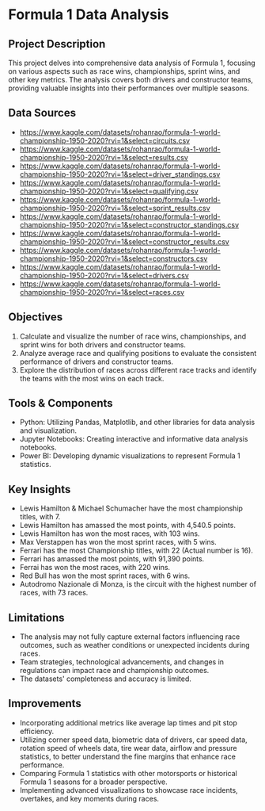 # Formula 1 Data Analysis

## Project Description

This project delves into comprehensive data analysis of Formula 1, focusing on various aspects such as race wins, championships, sprint wins, and other key metrics. The analysis covers both drivers and constructor teams, providing valuable insights into their performances over multiple seasons.

## Data Sources

- https://www.kaggle.com/datasets/rohanrao/formula-1-world-championship-1950-2020?rvi=1&select=circuits.csv
- https://www.kaggle.com/datasets/rohanrao/formula-1-world-championship-1950-2020?rvi=1&select=results.csv
- https://www.kaggle.com/datasets/rohanrao/formula-1-world-championship-1950-2020?rvi=1&select=driver_standings.csv
- https://www.kaggle.com/datasets/rohanrao/formula-1-world-championship-1950-2020?rvi=1&select=qualifying.csv
- https://www.kaggle.com/datasets/rohanrao/formula-1-world-championship-1950-2020?rvi=1&select=sprint_results.csv
- https://www.kaggle.com/datasets/rohanrao/formula-1-world-championship-1950-2020?rvi=1&select=constructor_standings.csv
- https://www.kaggle.com/datasets/rohanrao/formula-1-world-championship-1950-2020?rvi=1&select=constructor_results.csv
- https://www.kaggle.com/datasets/rohanrao/formula-1-world-championship-1950-2020?rvi=1&select=constructors.csv
- https://www.kaggle.com/datasets/rohanrao/formula-1-world-championship-1950-2020?rvi=1&select=drivers.csv
- https://www.kaggle.com/datasets/rohanrao/formula-1-world-championship-1950-2020?rvi=1&select=races.csv

## Objectives

1. Calculate and visualize the number of race wins, championships, and sprint wins for both drivers and constructor teams.
2. Analyze average race and qualifying positions to evaluate the consistent performance of drivers and constructor teams.
3. Explore the distribution of races across different race tracks and identify the teams with the most wins on each track.

## Tools & Components

- Python: Utilizing Pandas, Matplotlib, and other libraries for data analysis and visualization.
- Jupyter Notebooks: Creating interactive and informative data analysis notebooks.
- Power BI: Developing dynamic visualizations to represent Formula 1 statistics.

## Key Insights

- Lewis Hamilton & Michael Schumacher have the most championship titles, with 7.
- Lewis Hamilton has amassed the most points, with 4,540.5 points.
- Lewis Hamilton has won the most races, with 103 wins.
- Max Verstappen has won the most sprint races, with 5 wins.
- Ferrari has the most Championship titles, with 22 (Actual number is 16).
- Ferrari has amassed the most points, with 91,390 points.
- Ferrai has won the most races, with 220 wins.
- Red Bull has won the most sprint races, with 6 wins.
- Autodromo Nazionale di Monza, is the circuit with the highest number of races, with 73 races. 

## Limitations

- The analysis may not fully capture external factors influencing race outcomes, such as weather conditions or unexpected incidents during races.
- Team strategies, technological advancements, and changes in regulations can impact race and championship outcomes.
- The datasets' completeness and accuracy is limited.

## Improvements

- Incorporating additional metrics like average lap times and pit stop efficiency.
- Utilizing corner speed data, biometric data of drivers, car speed data, rotation speed of wheels data, tire wear data, airflow and pressure statistics, to better understand the fine margins that enhance race performance. 
- Comparing Formula 1 statistics with other motorsports or historical Formula 1 seasons for a broader perspective.
- Implementing advanced visualizations to showcase race incidents, overtakes, and key moments during races.

